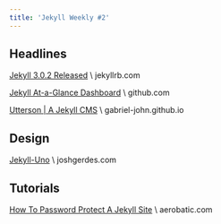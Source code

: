 ```yaml
---
title: 'Jekyll Weekly #2'
---
```


## Headlines
[Jekyll 3.0.2 Released](//jekyllrb.com/news/2016/01/20/jekyll-3-0-2-released/) \\
jekyllrb.com

[Jekyll At-a-Glance Dashboard](//github.com/jekyll/dashboard/) \\
github.com

[Utterson | A Jekyll CMS](//gabriel-john.github.io/) \\
gabriel-john.github.io

## Design
[Jekyll-Uno](//joshgerdes.com/2016/jekyll-uno-a-minimal-responsive-theme-for-jekyll/) \\
joshgerdes.com

## Tutorials
[How To Password Protect A Jekyll Site](//www.aerobatic.com/blog/password-protect-a-jekyll-site) \\
aerobatic.com
